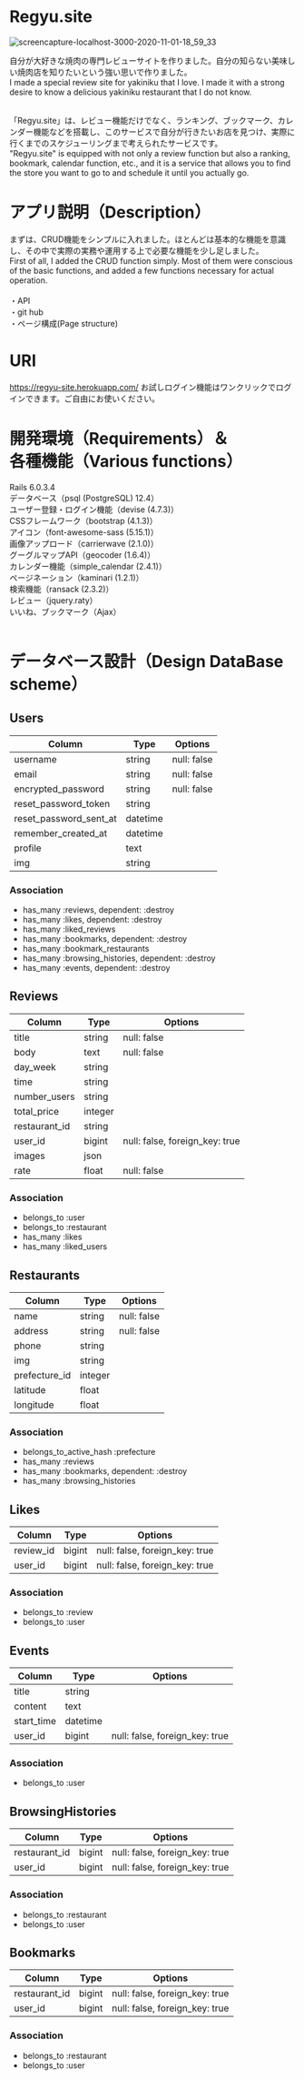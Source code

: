 # Regyu.site
![screencapture-localhost-3000-2020-11-01-18_59_33](https://user-images.githubusercontent.com/63589113/97800283-49d03580-1c77-11eb-96a4-b00baf71de58.png)

 自分が大好きな焼肉の専門レビューサイトを作りました。自分の知らない美味しい焼肉店を知りたいという強い思いで作りました。<br>
 I made a special review site for yakiniku that I love. I made it with a strong desire to know a delicious yakiniku restaurant that I do not know.<br><br>
 
 「Regyu.site」は、レビュー機能だけでなく、ランキング、ブックマーク、カレンダー機能などを搭載し、このサービスで自分が行きたいお店を見つけ、実際に行くまでのスケジューリングまで考えられたサービスです。<br>
 "Regyu.site" is equipped with not only a review function but also a ranking, bookmark, calendar function, etc., and it is a service that allows you to find the store you want to go to and schedule it until you actually go.<br>
 
# アプリ説明（Description）
 まずは、CRUD機能をシンプルに入れました。ほとんどは基本的な機能を意識し、その中で実際の実務や運用する上で必要な機能を少し足しました。<br>
 First of all, I added the CRUD function simply. Most of them were conscious of the basic functions, and added a few functions necessary for actual operation.<br><br>
 ・API<br>
 ・git hub<br>
 ・ページ構成(Page structure)<br>
 
# URI
 https://regyu-site.herokuapp.com/
 お試しログイン機能はワンクリックでログインできます。ご自由にお使いください。<br>

# 開発環境（Requirements）＆<br>各種機能（Various functions）
 Rails 6.0.3.4<br>
 データベース（psql (PostgreSQL) 12.4）<br>
 ユーザー登録・ログイン機能（devise (4.7.3)）<br>
 CSSフレームワーク（bootstrap (4.1.3)）<br>
 アイコン（font-awesome-sass (5.15.1)）<br>
 画像アップロード（carrierwave (2.1.0)）<br>
 グーグルマップAPI（geocoder (1.6.4)）<br>
 カレンダー機能（simple_calendar (2.4.1)）<br>
 ページネーション（kaminari (1.2.1)）<br>
 検索機能（ransack (2.3.2)）<br>
 レビュー（jquery.raty）<br>
 いいね、ブックマーク（Ajax）<br>
 <br>
 
 
# データベース設計（Design DataBase scheme）

## Users
|Column|Type|Options|
|------|----|-------|
|username|string|null: false|
|email|string|null: false|
|encrypted_password|string|null: false|
|reset_password_token|string||
|reset_password_sent_at|datetime||
|remember_created_at|datetime||
|profile|text||
|img|string||
### Association
- has_many :reviews, dependent: :destroy
- has_many :likes, dependent: :destroy
- has_many :liked_reviews
- has_many :bookmarks, dependent: :destroy
- has_many :bookmark_restaurants
- has_many :browsing_histories, dependent: :destroy
- has_many :events, dependent: :destroy


## Reviews
|Column|Type|Options|
|------|----|-------|
|title|string|null: false|
|body|text|null: false|
|day_week|string||
|time|string||
|number_users|string||
|total_price|integer||
|restaurant_id|string||
|user_id|bigint|null: false, foreign_key: true|
|images|json||
|rate|float|null: false|
### Association
- belongs_to :user
- belongs_to :restaurant
- has_many :likes
- has_many :liked_users

## Restaurants
|Column|Type|Options|
|------|----|-------|
|name|string|null: false|
|address|string|null: false|
|phone|string||
|img|string||
|prefecture_id|integer||
|latitude|float||
|longitude|float||
### Association
- belongs_to_active_hash :prefecture
- has_many :reviews
- has_many :bookmarks, dependent: :destroy
- has_many :browsing_histories

## Likes
|Column|Type|Options|
|------|----|-------|
|review_id|bigint|null: false, foreign_key: true|
|user_id|bigint|null: false, foreign_key: true|
### Association
- belongs_to :review
- belongs_to :user

## Events
|Column|Type|Options|
|------|----|-------|
|title|string||
|content|text||
|start_time|datetime||
|user_id|bigint|null: false, foreign_key: true|
### Association
- belongs_to :user

## BrowsingHistories
|Column|Type|Options|
|------|----|-------|
|restaurant_id|bigint|null: false, foreign_key: true|
|user_id|bigint|null: false, foreign_key: true|
### Association
- belongs_to :restaurant
- belongs_to :user

## Bookmarks
|Column|Type|Options|
|------|----|-------|
|restaurant_id|bigint|null: false, foreign_key: true|
|user_id|bigint|null: false, foreign_key: true|
### Association
- belongs_to :restaurant
- belongs_to :user
